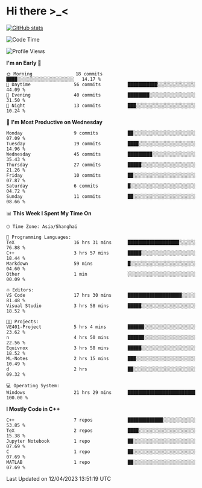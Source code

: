 # Hi there \>_<

[![GitHub stats](https://github-readme-stats.vercel.app/api?username=ARessegetesStery&show_icons=true&theme=transparent)](https://github.com/anuraghazra/github-readme-stats)

<!--START_SECTION:waka-->
![Code Time](http://img.shields.io/badge/Code%20Time-37%20hrs%2056%20mins-blue)

![Profile Views](http://img.shields.io/badge/Profile%20Views-51-blue)

**I'm an Early 🐤** 

```text
🌞 Morning                18 commits          ████░░░░░░░░░░░░░░░░░░░░░   14.17 % 
🌆 Daytime                56 commits          ███████████░░░░░░░░░░░░░░   44.09 % 
🌃 Evening                40 commits          ████████░░░░░░░░░░░░░░░░░   31.50 % 
🌙 Night                  13 commits          ███░░░░░░░░░░░░░░░░░░░░░░   10.24 % 
```
📅 **I'm Most Productive on Wednesday** 

```text
Monday                   9 commits           ██░░░░░░░░░░░░░░░░░░░░░░░   07.09 % 
Tuesday                  19 commits          ████░░░░░░░░░░░░░░░░░░░░░   14.96 % 
Wednesday                45 commits          █████████░░░░░░░░░░░░░░░░   35.43 % 
Thursday                 27 commits          █████░░░░░░░░░░░░░░░░░░░░   21.26 % 
Friday                   10 commits          ██░░░░░░░░░░░░░░░░░░░░░░░   07.87 % 
Saturday                 6 commits           █░░░░░░░░░░░░░░░░░░░░░░░░   04.72 % 
Sunday                   11 commits          ██░░░░░░░░░░░░░░░░░░░░░░░   08.66 % 
```


📊 **This Week I Spent My Time On** 

```text
🕑︎ Time Zone: Asia/Shanghai

💬 Programming Languages: 
TeX                      16 hrs 31 mins      ███████████████████░░░░░░   76.88 % 
C++                      3 hrs 57 mins       █████░░░░░░░░░░░░░░░░░░░░   18.44 % 
Markdown                 59 mins             █░░░░░░░░░░░░░░░░░░░░░░░░   04.60 % 
Other                    1 min               ░░░░░░░░░░░░░░░░░░░░░░░░░   00.09 % 

🔥 Editors: 
VS Code                  17 hrs 30 mins      ████████████████████░░░░░   81.48 % 
Visual Studio            3 hrs 58 mins       █████░░░░░░░░░░░░░░░░░░░░   18.52 % 

🐱‍💻 Projects: 
VE401-Project            5 hrs 4 mins        ██████░░░░░░░░░░░░░░░░░░░   23.62 % 
n                        4 hrs 50 mins       ██████░░░░░░░░░░░░░░░░░░░   22.56 % 
Equivnox                 3 hrs 58 mins       █████░░░░░░░░░░░░░░░░░░░░   18.52 % 
ML-Notes                 2 hrs 15 mins       ███░░░░░░░░░░░░░░░░░░░░░░   10.49 % 
d                        2 hrs               ██░░░░░░░░░░░░░░░░░░░░░░░   09.32 % 

💻 Operating System: 
Windows                  21 hrs 29 mins      █████████████████████████   100.00 % 
```

**I Mostly Code in C++** 

```text
C++                      7 repos             █████████████░░░░░░░░░░░░   53.85 % 
TeX                      2 repos             ████░░░░░░░░░░░░░░░░░░░░░   15.38 % 
Jupyter Notebook         1 repo              ██░░░░░░░░░░░░░░░░░░░░░░░   07.69 % 
C                        1 repo              ██░░░░░░░░░░░░░░░░░░░░░░░   07.69 % 
MATLAB                   1 repo              ██░░░░░░░░░░░░░░░░░░░░░░░   07.69 % 
```




 Last Updated on 12/04/2023 13:51:19 UTC
<!--END_SECTION:waka-->
